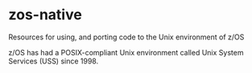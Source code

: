 # zos-native
Resources for using, and porting code to the Unix environment of z/OS

z/OS has had a POSIX-compliant Unix environment called Unix System Services (USS) since 1998. 
